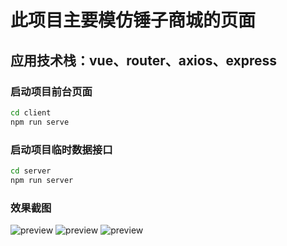 # 此项目主要模仿锤子商城的页面

## 应用技术栈：vue、router、axios、express

### 启动项目前台页面
```cmd
cd client
npm run serve
```

### 启动项目临时数据接口
```cmd
cd server 
npm run server
```

### 效果截图
![preview](https://i.loli.net/2020/03/01/mEvulAgHK1bI4iL.png)
![preview](https://i.loli.net/2020/03/01/2F6EZVKwR7bLhM8.png)
![preview](https://i.loli.net/2020/03/01/Bbicpg2nLP6vkDK.png)
